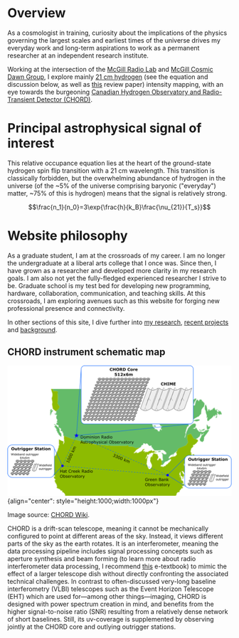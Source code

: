 # Overview

As a cosmologist in training, curiosity about the implications of the physics governing the largest scales and earliest times of the universe drives my everyday work and long-term aspirations to work as a permanent researcher at an independent research institute. 

Working at the intersection of the [McGill Radio Lab](https://www.physics.mcgill.ca/~chiang/) and [McGill Cosmic Dawn Group](https://www.physics.mcgill.ca/~acliu/), I explore mainly [21 cm hydrogen](https://en.wikipedia.org/wiki/Hydrogen_line) (see the equation and discussion below, as well as [this](https://arxiv.org/abs/1907.08211) review paper) intensity mapping, with an eye towards the burgeoning [Canadian Hydrogen Observatory and Radio-Transient Detector (CHORD)](https://www.chord-observatory.ca/home).

# Principal astrophysical signal of interest

This relative occupance equation lies at the heart of the ground-state hydrogen spin flip transition with a 21 cm wavelength. This transition is classically forbidden, but the overwhelming abundance of hydrogen in the universe (of the ~5\% of the universe comprising baryonic ("everyday") matter, ~75\% of this is hydrogen) means that the signal is relatively strong.

$$\frac{n_1}{n_0}=3\exp{\frac{h}{k_B}\frac{\nu_{21}}{T_s}}$$ 

# Website philosophy

As a graduate student, I am at the crossroads of my career. I am no longer the undergraduate at a liberal arts college that I once was. Since then, I have grown as a researcher and developed more clarity in my research goals. I am also not yet the fully-fledged experienced researcher I strive to be. Graduate school is my test bed for developing new programming, hardware, collaboration, communication, and teaching skills. At this crossroads, I am exploring avenues such as this website for forging new professional presence and connectivity. 

In other sections of this site, I dive further into [my research](./research/index.md), [recent projects](./projects/index.md) and [background](./about/index.md).

## CHORD instrument schematic map

![bleep bloop](./media/CHORD_diagram.png "CHORD diagram"){align="center": style="height:1000;width:1000px"}

Image source: [CHORD Wiki](https://chord.mywikis.wiki/wiki/Useful_Graphics).

CHORD is a drift-scan telescope, meaning it cannot be mechanically configured to point at different areas of the sky. Instead, it views different parts of the sky as the earth rotates. It is an interferometer, meaning the data processing pipeline includes signal processing concepts such as aperture synthesis and beam forming (to learn more about radio interferometer data processing, I recommend [this](https://www.cv.nrao.edu/~sransom/web/xxx.html) e-textbook) to mimic the effect of a larger telescope dish without directly confronting the associated technical challenges. In contrast to often-discussed very-long baseline interferometry (VLBI) telescopes such as the Event Horizon Telescope (EHT) which are used for—among other things—imaging, CHORD is designed with power spectrum creation in mind, and benefits from the higher signal-to-noise ratio (SNR) resulting from a relatively dense network of short baselines. Still, its uv-coverage is supplemented by observing jointly at the CHORD core and outlying outrigger stations. 